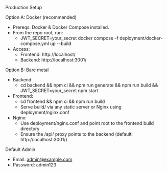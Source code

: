 Production Setup

Option A: Docker (recommended)
- Prereqs: Docker & Docker Compose installed.
- From the repo root, run:
  - JWT_SECRET=your_secret docker compose -f deployment/docker-compose.yml up --build
- Access:
  - Frontend: http://localhost/
  - Backend: http://localhost:3001/

Option B: Bare metal
- Backend:
  - cd backend && npm ci && npm run generate && npm run build && JWT_SECRET=your_secret npm start
- Frontend:
  - cd frontend && npm ci && npm run build
  - Serve build/ via any static server or Nginx using deployment/nginx.conf
- Nginx:
  - Use deployment/nginx.conf and point root to the frontend build directory
  - Ensure the /api/ proxy points to the backend (default: http://localhost:3001/)

Default Admin
- Email: admin@example.com
- Password: admin123

